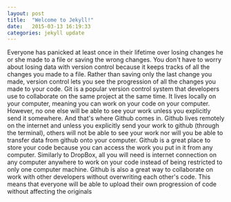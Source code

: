 ```yaml
---
layout: post
title:  "Welcome to Jekyll!"
date:   2015-03-13 16:19:33
categories: jekyll update
---
```


Everyone has panicked at least once in their lifetime over losing changes he or she made to a file or saving the wrong changes. You don't have to worry about losing data with version control because it keeps tracks of all the changes you made to a file. Rather than saving only the last change you made, version control lets you see the progression of all the changes you made to your code. Git is a popular version control system that developers use to collaborate on the same project at the same time. It lives locally on your computer, meaning you can work on your code on your computer. However, no one else will be able to see your work unless you explicitly send it somewhere. And that's where Github comes in. Github lives remotely on the internet and unless you explicitly send your work to github (through the terminal), others will not be able to see your work nor will you be able to transfer data from github onto your computer. Github is a great place to store your code because you can access the work you put in it from any computer. Similarly to DropBox, all you will need is internet connection on any computer anywhere to work on your code instead of being restricted to only one computer machine. Github is also a great way to collaborate on work with other developers without overwriting each other's code. This means that everyone will be able to upload their own progression of code without affecting the originals